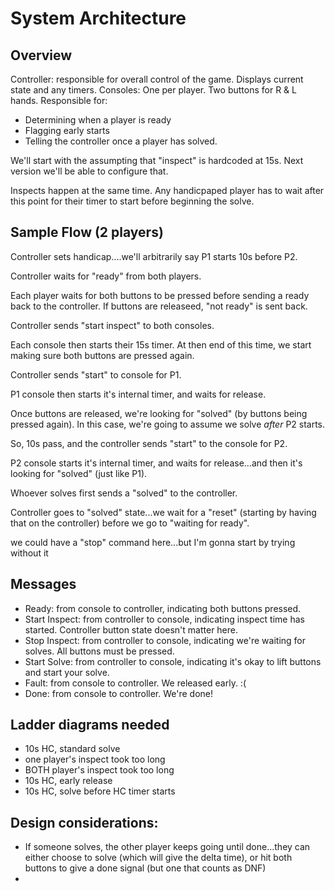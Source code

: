 # System Architecture

## Overview
Controller:  responsible for overall control of the game.  Displays current state and any timers.
Consoles:  One per player.  Two buttons for R & L hands.  Responsible for:
* Determining when a player is ready
* Flagging early starts
* Telling the controller once a player has solved.

We'll start with the assumpting that "inspect" is hardcoded at 15s.  Next version we'll be able to configure that.

Inspects happen at the same time.  Any handicpaped player has to wait after this point for their timer to start before beginning the solve.

## Sample Flow (2 players)
Controller sets handicap....we'll arbitrarily say P1 starts 10s before P2.

Controller waits for "ready" from both players.

Each player waits for both buttons to be pressed before sending a ready back to the controller.  If buttons are releaseed, "not ready" is sent back.

Controller sends "start inspect" to both consoles.

Each console then starts their 15s timer.  At then end of this time, we start making sure both buttons are pressed again.

Controller sends "start" to console for P1.

P1 console then starts it's internal timer, and waits for release.

Once buttons are released, we're looking for "solved" (by buttons being pressed again).  In this case, we're going to assume we solve *after* P2 starts.

So, 10s pass, and the controller sends "start" to the console for P2.

P2 console starts it's internal timer, and waits for release...and then it's looking for "solved" (just like P1).

Whoever solves first sends a "solved" to the controller.

Controller goes to "solved" state...we wait for a "reset" (starting by having that on the controller) before we go to "waiting for ready".

we could have a "stop" command here...but I'm gonna start by trying without it

## Messages
* Ready: from console to controller, indicating both buttons pressed.  
* Start Inspect:  from controller to console, indicating inspect time has started.  Controller button state doesn't matter here.
* Stop Inspect:  from controller to console, indicating we're waiting for solves.  All buttons must be pressed.
* Start Solve:  from controller to console, indicating it's okay to lift buttons and start your solve.
* Fault:  from console to controller.  We released early.  :(
* Done:  from console to controller.  We're done!

## Ladder diagrams needed
* 10s HC, standard solve
* one player's inspect took too long
* BOTH player's inspect took too long
* 10s HC, early release
* 10s HC, solve before HC timer starts

## Design considerations:
* If someone solves, the other player keeps going until done...they can either choose to solve (which will give the delta time), or hit both buttons to give a done signal (but one that counts as DNF)
* 





